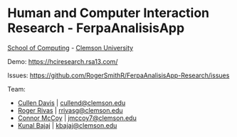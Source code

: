 # Human and Computer Interaction Research - FerpaAnalisisApp
[School of Computing](https://www.clemson.edu/cecas/departments/computing/) - [Clemson University](https://www.clemson.edu/)

Demo: https://hciresearch.rsa13.com/

Issues: https://github.com/RogerSmithR/FerpaAnalisisApp-Research/issues

Team:

- [Cullen Davis](https://github.com/CDavis47) | cullend@clemson.edu
- [Roger Rivas](https://github.com/RogerSmithR) | rrivasg@clemson.edu
- [Connor McCoy](https://github.com/jcmccoysc) | jmccoy7@clemson.edu
- [Kunal Bajaj](#) | kbajaj@clemson.edu
